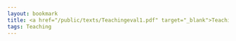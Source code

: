 ```yaml
---
layout: bookmark
title: <a href="/public/texts/Teachingeval1.pdf" target="_blank">Teaching Statement</a>
tags: Teaching
---
```

